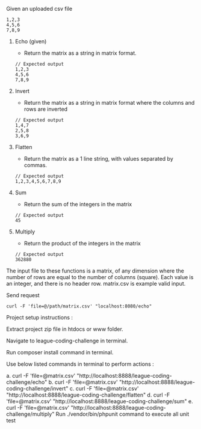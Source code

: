 Given an uploaded csv file
```
1,2,3
4,5,6
7,8,9
```

1. Echo (given)
    - Return the matrix as a string in matrix format.
    
    ```
    // Expected output
    1,2,3
    4,5,6
    7,8,9
    ``` 
2. Invert
    - Return the matrix as a string in matrix format where the columns and rows are inverted
    ```
    // Expected output
    1,4,7
    2,5,8
    3,6,9
    ``` 
3. Flatten
    - Return the matrix as a 1 line string, with values separated by commas.
    ```
    // Expected output
    1,2,3,4,5,6,7,8,9
    ``` 
4. Sum
    - Return the sum of the integers in the matrix
    ```
    // Expected output
    45
    ``` 
5. Multiply
    - Return the product of the integers in the matrix
    ```
    // Expected output
    362880
    ``` 

The input file to these functions is a matrix, of any dimension where the number of rows are equal to the number of columns (square). Each value is an integer, and there is no header row. matrix.csv is example valid input.  

Send request
```
curl -F 'file=@/path/matrix.csv' "localhost:8080/echo"
```



Project setup instructions :

Extract project zip file in htdocs or www folder.

Navigate to league-coding-challenge in terminal.

Run composer install command in terminal.

Use below listed commands in terminal to perform actions :

 a. curl -F 'file=@matrix.csv' "http://localhost:8888/league-coding-challenge/echo"
 b. curl -F 'file=@matrix.csv' "http://localhost:8888/league-coding-challenge/invert"
 c. curl -F 'file=@matrix.csv' "http://localhost:8888/league-coding-challenge/flatten"
 d. curl -F 'file=@matrix.csv' "http://localhost:8888/league-coding-challenge/sum"
 e. curl -F 'file=@matrix.csv' "http://localhost:8888/league-coding-challenge/multiply"
Run ./vendor/bin/phpunit command to execute all unit test
